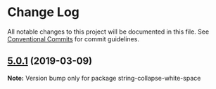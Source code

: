 # Change Log

All notable changes to this project will be documented in this file.
See [Conventional Commits](https://conventionalcommits.org) for commit guidelines.

## [5.0.1](https://gitlab.com/codsen/codsen/compare/string-collapse-white-space@5.0.0...string-collapse-white-space@5.0.1) (2019-03-09)

**Note:** Version bump only for package string-collapse-white-space
